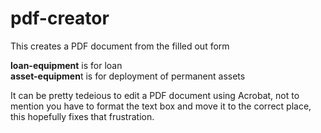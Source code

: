 # pdf-creator
This creates a PDF document from the filled out form

**loan-equipment** is for loan <br>
**asset-equipmen**t is for deployment of permanent assets

It can be pretty tedeious to edit a PDF document using Acrobat, not to mention you have to format the text box and move it to the correct place, this hopefully fixes that frustration.
